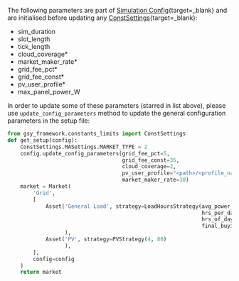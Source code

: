 The following parameters are part of [Simulation Config](https://github.com/gridsingularity/gsy-e/blob/master/src/gsy_e/models/config.py#L33){target=_blank} and are initialised before updating any [ConstSettings](https://github.com/gridsingularity/gsy-framework/blob/master/gsy_framework/constants_limits.py){target=_blank}:

*   sim_duration
*   slot_length
*   tick_length
*   cloud_coverage*
*   market_maker_rate*
*   grid_fee_pct*
*   grid_fee_const*
*   pv_user_profile*
*   max_panel_power_W

In order to update some of these parameters (starred in list above), please use `update_config_parameters` method to update the general configuration parameters in the setup file:

```python
from gsy_framework.constants_limits import ConstSettings
def get_setup(config):
    ConstSettings.MASettings.MARKET_TYPE = 2
    config.update_config_parameters(grid_fee_pct=5,
                                    grid_fee_const=35,
                                    cloud_coverage=2,
                                    pv_user_profile="<path>/<profile_name>",
                                    market_maker_rate=30)
    market = Market(
        'Grid',
        [
            Asset('General Load', strategy=LoadHoursStrategy(avg_power_W=200,
                                                             hrs_per_day=4,
                                                             hrs_of_day=list(range(12, 16)),
                                                             final_buying_rate=35)
                  ),
            Asset('PV', strategy=PVStrategy(4, 80)
                  ),
        ],
        config=config
    )
    return market

```
